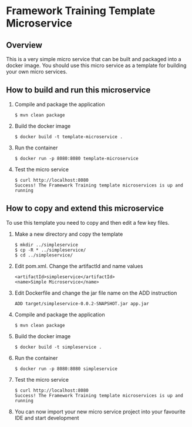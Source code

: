 Framework Training Template Microservice
========================================
Overview
--------
This is a very simple micro service that can be built and packaged into a docker image. You should use this micro service as a template for building your own micro services.

How to build and run this microservice
--------------------------------------

1. Compile and package the application

   ```
   $ mvn clean package
   ```
2. Build the docker image

   ```
   $ docker build -t template-microservice .
   ```
3. Run the container

   ```
   $ docker run -p 8080:8080 template-microservice
   ```
4. Test the micro service

   ```
   $ curl http://localhost:8080
   Success! The Framework Training template microservices is up and running
   ```

How to copy and extend this microservice
----------------------------------------
To use this template you need to copy and then edit a few key files.

1. Make a new directory and copy the template

   ```
   $ mkdir ../simpleservice
   $ cp -R * ../simpleservice/
   $ cd ../simpleservice/
   ```
2. Edit pom.xml. Change the artifactId and name values

   ```
   <artifactId>simpleservice</artifactId>
   <name>Simple Microservice</name>
   ```
3. Edit Dockerfile and change the jar file name on the ADD instruction

   ```
   ADD target/simpleservice-0.0.2-SNAPSHOT.jar app.jar
   ```
4. Compile and package the application

   ```
   $ mvn clean package
   ```
5. Build the docker image

   ```
   $ docker build -t simpleservice .
   ```
6. Run the container

   ```
   $ docker run -p 8080:8080 simpleservice
   ```
7. Test the micro service

   ```
   $ curl http://localhost:8080
   Success! The Framework Training template microservices is up and running
   ```
8. You can now import your new micro service project into your favourite IDE and start development
